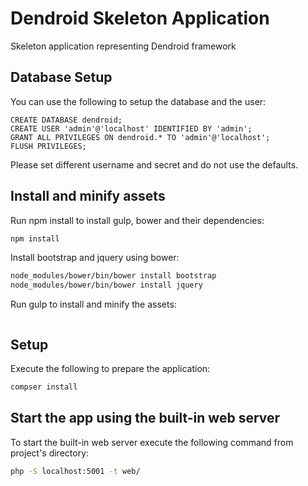 # Dendroid Skeleton Application

Skeleton application representing Dendroid framework

## Database Setup 

You can use the following to setup the database and the user:

```mysql
CREATE DATABASE dendroid;
CREATE USER 'admin'@'localhost' IDENTIFIED BY 'admin';
GRANT ALL PRIVILEGES ON dendroid.* TO 'admin'@'localhost';
FLUSH PRIVILEGES;
```

Please set different username and secret and do not use the defaults.

## Install and minify assets

Run npm install to install gulp, bower and their dependencies:

```bash
npm install
```

Install bootstrap and jquery using bower:

```bash
node_modules/bower/bin/bower install bootstrap
node_modules/bower/bin/bower install jquery
```

Run gulp to install and minify the assets:

```bash

```

## Setup

Execute the following to prepare the application:

```bash
compser install
```

## Start the app using the built-in web server

To start the built-in web server execute the following command from project's directory:

```bash
php -S localhost:5001 -t web/
```
